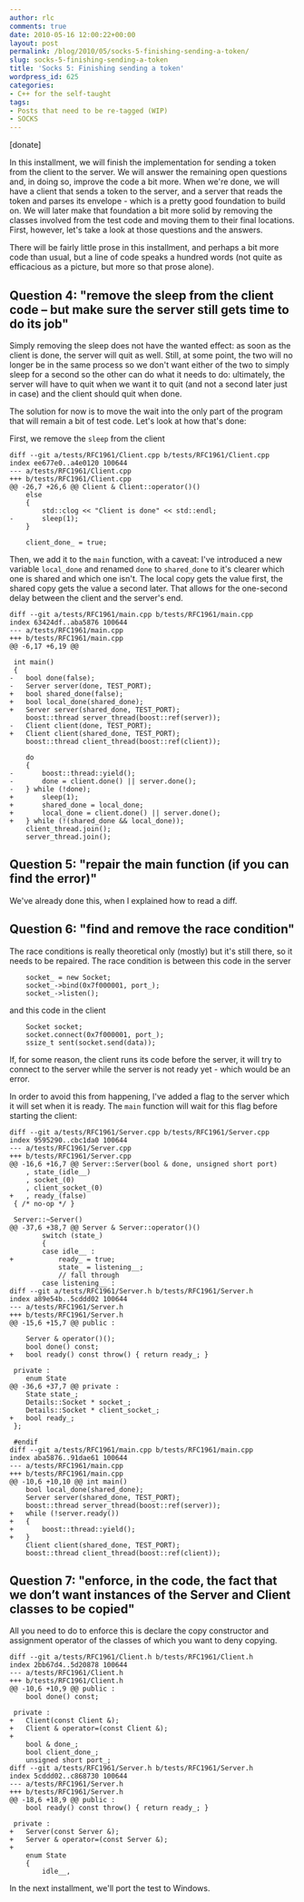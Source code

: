 ```yaml
---
author: rlc
comments: true
date: 2010-05-16 12:00:22+00:00
layout: post
permalink: /blog/2010/05/socks-5-finishing-sending-a-token/
slug: socks-5-finishing-sending-a-token
title: 'Socks 5: Finishing sending a token'
wordpress_id: 625
categories:
- C++ for the self-taught
tags:
- Posts that need to be re-tagged (WIP)
- SOCKS
---
```


[donate]

In this installment, we will finish the implementation for sending a token from the client to the server. We will answer the remaining open questions and, in doing so, improve the code a bit more. When we're done, we will have a client that sends a token to the server, and a server that reads the token and parses its envelope - which is a pretty good foundation to build on. We will later make that foundation a bit more solid by removing the classes involved from the test code and moving them to their final locations. First, however, let's take a look at those questions and the answers.
<!--more-->
There will be fairly little prose in this installment, and perhaps a bit more code than usual, but a line of code speaks a hundred words (not quite as efficacious as a picture, but more so that prose alone).



## Question 4: "remove the sleep from the client code – but make sure the server still gets time to do its job"


Simply removing the sleep does not have the wanted effect: as soon as the client is done, the server will quit as well. Still, at some point, the two will no longer be in the same process so we don't want either of the two to simply sleep for a second so the other can do what it needs to do: ultimately, the server will have to quit when we want it to quit (and not a second later just in case) and the client should quit when done.

The solution for now is to move the wait into the only part of the program that will remain a bit of test code. Let's look at how that's done:

First, we remove the `sleep` from the client

    
    diff --git a/tests/RFC1961/Client.cpp b/tests/RFC1961/Client.cpp
    index ee677e0..a4e0120 100644
    --- a/tests/RFC1961/Client.cpp
    +++ b/tests/RFC1961/Client.cpp
    @@ -26,7 +26,6 @@ Client & Client::operator()()
     	else
     	{
     		std::clog << "Client is done" << std::endl;
    -		sleep(1);
     	}
    
     	client_done_ = true;
    


Then, we add it to the `main` function, with a caveat: I've introduced a new variable `local_done` and renamed `done` to `shared_done` to it's clearer which one is shared and which one isn't. The local copy gets the value first, the shared copy gets the value a second later. That allows for the one-second delay between the client and the server's end.

    
    diff --git a/tests/RFC1961/main.cpp b/tests/RFC1961/main.cpp
    index 63424df..aba5876 100644
    --- a/tests/RFC1961/main.cpp
    +++ b/tests/RFC1961/main.cpp
    @@ -6,17 +6,19 @@
    
     int main()
     {
    -	bool done(false);
    -	Server server(done, TEST_PORT);
    +	bool shared_done(false);
    +	bool local_done(shared_done);
    +	Server server(shared_done, TEST_PORT);
     	boost::thread server_thread(boost::ref(server));
    -	Client client(done, TEST_PORT);
    +	Client client(shared_done, TEST_PORT);
     	boost::thread client_thread(boost::ref(client));
    
     	do
     	{
    -		boost::thread::yield();
    -		done = client.done() || server.done();
    -	} while (!done);
    +		sleep(1);
    +		shared_done = local_done;
    +		local_done = client.done() || server.done();
    +	} while (!(shared_done && local_done));
     	client_thread.join();
     	server_thread.join();
    
    





## Question 5: "repair the main function (if you can find the error)"


We've already done this, when I explained how to read a diff.



## Question 6: "find and remove the race condition"


The race conditions is really theoretical only (mostly) but it's still there, so it needs to be repaired. The race condition is between this code in the server
    
    	socket_ = new Socket;
    	socket_->bind(0x7f000001, port_);
    	socket_->listen();


and this code in the client

    
    	Socket socket;
    	socket.connect(0x7f000001, port_);
    	ssize_t sent(socket.send(data));


If, for some reason, the client runs its code before the server, it will try to connect to the server while the server is not ready yet - which would be an error.

In order to avoid this from happening, I've added a flag to the server which it will set when it is ready. The `main` function will wait for this flag before starting the client: 
    
    diff --git a/tests/RFC1961/Server.cpp b/tests/RFC1961/Server.cpp
    index 9595290..cbc1da0 100644
    --- a/tests/RFC1961/Server.cpp
    +++ b/tests/RFC1961/Server.cpp
    @@ -16,6 +16,7 @@ Server::Server(bool & done, unsigned short port)
     	, state_(idle__)
     	, socket_(0)
     	, client_socket_(0)
    +	, ready_(false)
     { /* no-op */ }
    
     Server::~Server()
    @@ -37,6 +38,7 @@ Server & Server::operator()()
     		switch (state_)
     		{
     		case idle__ :
    +			ready_ = true;
     			state_ = listening__;
     			// fall through
     		case listening__ :
    diff --git a/tests/RFC1961/Server.h b/tests/RFC1961/Server.h
    index a89e54b..5cddd02 100644
    --- a/tests/RFC1961/Server.h
    +++ b/tests/RFC1961/Server.h
    @@ -15,6 +15,7 @@ public :
    
     	Server & operator()();
     	bool done() const;
    +	bool ready() const throw() { return ready_; }
    
     private :
     	enum State
    @@ -36,6 +37,7 @@ private :
     	State state_;
     	Details::Socket * socket_;
     	Details::Socket * client_socket_;
    +	bool ready_;
     };
    
     #endif
    diff --git a/tests/RFC1961/main.cpp b/tests/RFC1961/main.cpp
    index aba5876..91dae61 100644
    --- a/tests/RFC1961/main.cpp
    +++ b/tests/RFC1961/main.cpp
    @@ -10,6 +10,10 @@ int main()
     	bool local_done(shared_done);
     	Server server(shared_done, TEST_PORT);
     	boost::thread server_thread(boost::ref(server));
    +	while (!server.ready())
    +	{
    +		boost::thread::yield();
    +	}
     	Client client(shared_done, TEST_PORT);
     	boost::thread client_thread(boost::ref(client));
    
    





## Question 7: "enforce, in the code, the fact that we don’t want instances of the Server and Client classes to be copied"


All you need to do to enforce this is declare the copy constructor and assignment operator of the classes of which you want to deny copying.

    
    diff --git a/tests/RFC1961/Client.h b/tests/RFC1961/Client.h
    index 2bb67d4..5d20878 100644
    --- a/tests/RFC1961/Client.h
    +++ b/tests/RFC1961/Client.h
    @@ -10,6 +10,9 @@ public :
     	bool done() const;
    
     private :
    +	Client(const Client &);
    +	Client & operator=(const Client &);
    +
     	bool & done_;
     	bool client_done_;
     	unsigned short port_;
    diff --git a/tests/RFC1961/Server.h b/tests/RFC1961/Server.h
    index 5cddd02..c868730 100644
    --- a/tests/RFC1961/Server.h
    +++ b/tests/RFC1961/Server.h
    @@ -18,6 +18,9 @@ public :
     	bool ready() const throw() { return ready_; }
    
     private :
    +	Server(const Server &);
    +	Server & operator=(const Server &);
    +
     	enum State
     	{
     		idle__,
    



In the next installment, we'll port the test to Windows.
